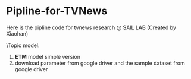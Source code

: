 # Pipline-for-TVNews
 Here is the pipline code for tvnews research @ SAIL LAB (Created by Xiaohan)
 
\Topic model:

1. **ETM** model simple version
2. download parameter from google driver and the sample dataset from google driver
